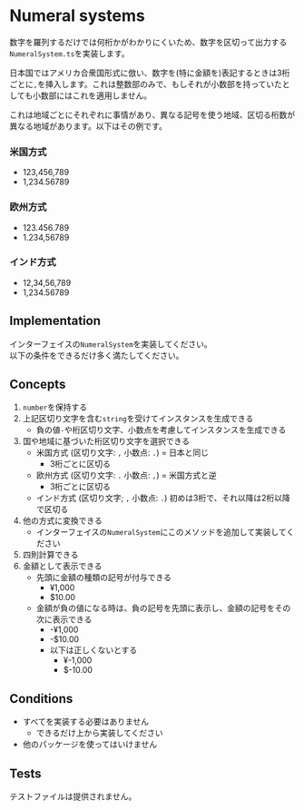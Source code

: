 # Numeral systems

数字を羅列するだけでは何桁かがわかりにくいため、数字を区切って出力する`NumeralSystem.ts`を実装します。

日本国ではアメリカ合衆国形式に倣い、数字を(特に金額を)表記するときは3桁ごとに`,`を挿入します。これは整数部のみで、もしそれが小数部を持っていたとしても小数部にはこれを適用しません。

これは地域ごとにそれぞれに事情があり、異なる記号を使う地域、区切る桁数が異なる地域があります。以下はその例です。

### 米国方式

* 123,456,789
* 1,234.56789

### 欧州方式

* 123.456.789
* 1.234,56789

### インド方式

* 12,34,56,789
* 1,234.56789

## Implementation

インターフェイスの`NumeralSystem`を実装してください。  
以下の条件をできるだけ多く満たしてください。

## Concepts

1. `number`を保持する
1. 上記区切り文字を含む`string`を受けてインスタンスを生成できる
    * 負の値`-`や桁区切り文字、小数点を考慮してインスタンスを生成できる
1. 国や地域に基づいた桁区切り文字を選択できる
    * 米国方式 (区切り文字: `,` 小数点: `.`) = 日本と同じ
        * 3桁ごとに区切る
    * 欧州方式 (区切り文字: `.` 小数点: `,`) = 米国方式と逆
        * 3桁ごとに区切る
    * インド方式 (区切り文字; `,` 小数点: `.`)
        初めは3桁で、それ以降は2桁以降で区切る
1. 他の方式に変換できる
    * インターフェイスの`NumeralSystem`にこのメソッドを追加して実装してください
1. 四則計算できる
1. 金額として表示できる
    * 先頭に金額の種類の記号が付与できる
        * ¥1,000
        * $10.00
    * 金額が負の値になる時は、負の記号を先頭に表示し、金額の記号をその次に表示できる
        * -¥1,000
        * -$10.00
        * 以下は正しくないとする
            * ¥-1,000
            * $-10.00

## Conditions

* すべてを実装する必要はありません
    * できるだけ上から実装してください
* 他のパッケージを使ってはいけません

## Tests

テストファイルは提供されません。